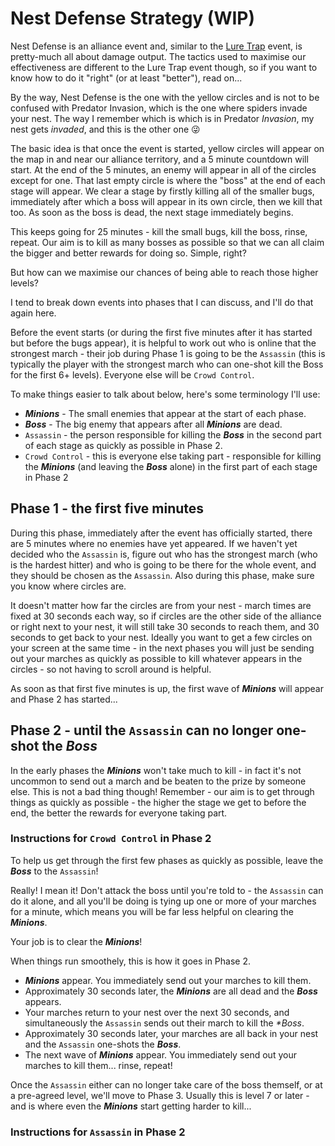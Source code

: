 # Nest Defense Strategy (WIP)

Nest Defense is an alliance event and, similar to the [Lure Trap](lure-trap.md) event, is pretty-much all about damage output. The tactics used to maximise our effectiveness are different to the Lure Trap event though, so if you want to know how to do it "right" (or at least "better"), read on...

By the way, Nest Defense is the one with the yellow circles and is not to be confused with Predator Invasion, which is the one where spiders invade your nest. The way I remember which is which is in Predator *Invasion*, my nest gets *invaded*, and this is the other one :stuck_out_tongue_winking_eye:

The basic idea is that once the event is started, yellow circles will appear on the map in and near our alliance territory, and a 5 minute countdown will start. At the end of the 5 minutes, an enemy will appear in all of the circles except for one. That last empty circle is where the "boss" at the end of each stage will appear. We clear a stage by firstly killing all of the smaller bugs, immediately after which a boss will appear in its own circle, then we kill that too. As soon as the boss is dead, the next stage immediately begins. 

This keeps going for 25 minutes - kill the small bugs, kill the boss, rinse, repeat. Our aim is to kill as many bosses as possible so that we can all claim the bigger and better rewards for doing so. Simple, right?

But how can we maximise our chances of being able to reach those higher levels?

I tend to break down events into phases that I can discuss, and I'll do that again here.

Before the event starts (or during the first five minutes after it has started but before the bugs appear), it is helpful to work out who is online that the strongest march - their job during Phase 1 is going to be the `Assassin` (this is typically the player with the strongest march who can one-shot kill the Boss for the first 6+ levels). Everyone else will be `Crowd Control`. 

To make things easier to talk about below, here's some terminology I'll use:

* _**Minions**_ - The small enemies that appear at the start of each phase.
* _**Boss**_ - The big enemy that appears after all _**Minions**_ are dead.
* `Assassin` - the person responsible for killing the _**Boss**_ in the second part of each stage as quickly as possible in Phase 2.  
* `Crowd Control` - this is everyone else taking part - responsible for killing the _**Minions**_ (and leaving the _**Boss**_ alone) in the first part of each stage in Phase 2

## Phase 1 - the first five minutes

During this phase, immediately after the event has officially started, there are 5 minutes where no enemies have yet appeared. If we haven't yet decided who the `Assassin` is, figure out who has the strongest march (who is the hardest hitter) and who is going to be there for the whole event, and they should be chosen as the `Assassin`. Also during this phase, make sure you know where circles are. 

It doesn't matter how far the circles are from your nest - march times are fixed at 30 seconds each way, so if circles are the other side of the alliance or right next to your nest, it will still take 30 seconds to reach them, and 30 seconds to get back to your nest. Ideally you want to get a few circles on your screen at the same time - in the next phases you will just be sending out your marches as quickly as possible to kill whatever appears in the circles - so not having to scroll around is helpful.

As soon as that first five minutes is up, the first wave of _**Minions**_ will appear and Phase 2 has started...

## Phase 2 - until the `Assassin` can no longer one-shot the _**Boss**_

In the early phases the _**Minions**_ won't take much to kill - in fact it's not uncommon to send out a march and be beaten to the prize by someone else. This is not a bad thing though! Remember - our aim is to get through things as quickly as possible - the higher the stage we get to before the end, the better the rewards for everyone taking part.

### Instructions for `Crowd Control` in Phase 2

To help us get through the first few phases as quickly as possible, leave the _**Boss**_ to the `Assassin`!

Really! I mean it! Don't attack the boss until you're told to - the `Assassin` can do it alone, and all you'll be doing is tying up one or more of your marches for a minute, which means you will be far less helpful on clearing the _**Minions**_.

Your job is to clear the _**Minions**_!

When things run smoothely, this is how it goes in Phase 2.

* _**Minions**_ appear. You immediately send out your marches to kill them.
* Approximately 30 seconds later, the _**Minions**_ are all dead and the _**Boss**_ appears.
* Your marches return to your nest over the next 30 seconds, and simultaneously the `Assassin` sends out their march to kill the _**Boss*_.
* Approximately 30 seconds later, your marches are all back in your nest and the `Assassin` one-shots the _**Boss**_.
* The next wave of _**Minions**_ appear. You immediately send out your marches to kill them... rinse, repeat!

Once the `Assassin` either can no longer take care of the boss themself, or at a pre-agreed level, we'll move to Phase 3. Usually this is level 7 or later - and is where even the _**Minions**_ start getting harder to kill...

### Instructions for `Assassin` in Phase 2

